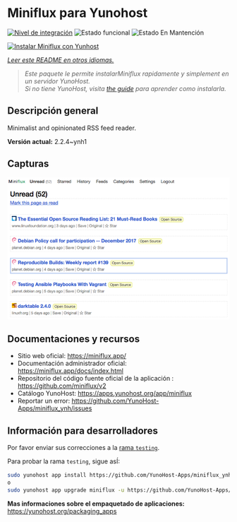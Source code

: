 <!--
Este archivo README esta generado automaticamente<https://github.com/YunoHost/apps/tree/master/tools/readme_generator>
No se debe editar a mano.
-->

# Miniflux para Yunohost

[![Nivel de integración](https://apps.yunohost.org/badge/integration/miniflux)](https://ci-apps.yunohost.org/ci/apps/miniflux/)
![Estado funcional](https://apps.yunohost.org/badge/state/miniflux)
![Estado En Mantención](https://apps.yunohost.org/badge/maintained/miniflux)

[![Instalar Miniflux con Yunhost](https://install-app.yunohost.org/install-with-yunohost.svg)](https://install-app.yunohost.org/?app=miniflux)

*[Leer este README en otros idiomas.](./ALL_README.md)*

> *Este paquete le permite instalarMiniflux rapidamente y simplement en un servidor YunoHost.*  
> *Si no tiene YunoHost, visita [the guide](https://yunohost.org/install) para aprender como instalarla.*

## Descripción general

Minimalist and opinionated RSS feed reader.

**Versión actual:** 2.2.4~ynh1

## Capturas

![Captura de Miniflux](./doc/screenshots/overview.png)

## Documentaciones y recursos

- Sitio web oficial: <https://miniflux.app/>
- Documentación administrador oficial: <https://miniflux.app/docs/index.html>
- Repositorio del código fuente oficial de la aplicación : <https://github.com/miniflux/v2>
- Catálogo YunoHost: <https://apps.yunohost.org/app/miniflux>
- Reportar un error: <https://github.com/YunoHost-Apps/miniflux_ynh/issues>

## Información para desarrolladores

Por favor enviar sus correcciones a la [rama `testing`](https://github.com/YunoHost-Apps/miniflux_ynh/tree/testing).

Para probar la rama `testing`, sigue asÍ:

```bash
sudo yunohost app install https://github.com/YunoHost-Apps/miniflux_ynh/tree/testing --debug
o
sudo yunohost app upgrade miniflux -u https://github.com/YunoHost-Apps/miniflux_ynh/tree/testing --debug
```

**Mas informaciones sobre el empaquetado de aplicaciones:** <https://yunohost.org/packaging_apps>
